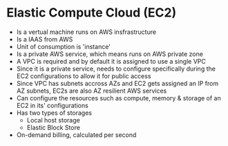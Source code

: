 # Elastic Compute Cloud (EC2)

- Is a vertual machine runs on AWS insfrastructure
- Is a IAAS from AWS
- Unit of consumption is 'instance'
- Is a private AWS service, which means runs on AWS private zone
- A VPC is required and by default it is assigned to use a single VPC
- Since it is a private service, needs to configure specifically during the EC2 configurations to allow it for public access
- Since VPC has subnets accross AZs and EC2 gets assigned an IP from AZ subnets, EC2s are also AZ resilient AWS services
- Can configure the resources such as compute, memory & storage of an EC2 in its' configurations
- Has two types of storages
    - Local host storage
    - Elastic Block Store
- On-demand billing, calculated per second

